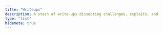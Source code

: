 ```yaml
---
title: "Writeups"
description: A stash of write-ups dissecting challenges, exploits, and machines—sorted by the platforms they were dropped on.
type: "list"
hidemeta: true
---
```

